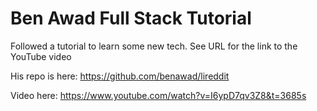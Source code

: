 # Ben Awad Full Stack Tutorial
Followed a tutorial to learn some new tech. See URL for the link to the YouTube video

His repo is here: https://github.com/benawad/lireddit

Video here: https://www.youtube.com/watch?v=I6ypD7qv3Z8&t=3685s
